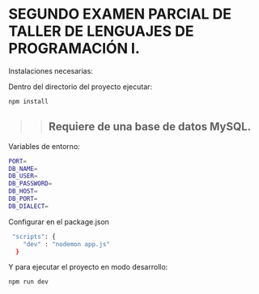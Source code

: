 # SEGUNDO EXAMEN PARCIAL DE TALLER DE LENGUAJES DE PROGRAMACIÓN I.

Instalaciones necesarias:

Dentro del directorio del proyecto ejecutar:

```bash
npm install
```

> > ## Requiere de una base de datos MySQL.

Variables de entorno:

```bash
PORT=
DB_NAME=
DB_USER=
DB_PASSWORD=
DB_HOST=
DB_PORT=
DB_DIALECT=
```

Configurar en el package.json

```bash
 "scripts": {
    "dev" : "nodemon app.js"
  }
```

Y para ejecutar el proyecto en modo desarrollo:

```bash
npm run dev
```
